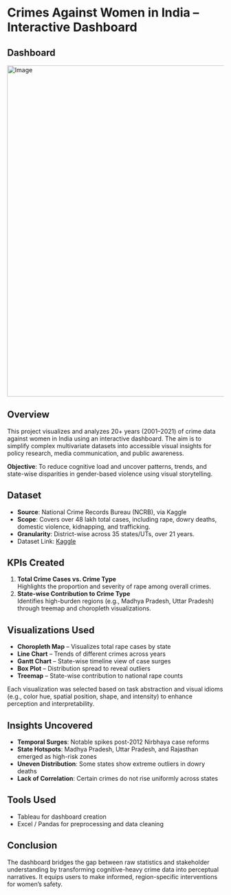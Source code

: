 # Crimes Against Women in India – Interactive Dashboard
## Dashboard
<img width="1367" height="771" alt="Image" src="https://github.com/user-attachments/assets/1a450605-d8ea-4c99-961e-976100466527" />

## Overview  
This project visualizes and analyzes 20+ years (2001–2021) of crime data against women in India using an interactive dashboard. The aim is to simplify complex multivariate datasets into accessible visual insights for policy research, media communication, and public awareness.

**Objective**: To reduce cognitive load and uncover patterns, trends, and state-wise disparities in gender-based violence using visual storytelling.

## Dataset  
- **Source**: National Crime Records Bureau (NCRB), via Kaggle  
- **Scope**: Covers over 48 lakh total cases, including rape, dowry deaths, domestic violence, kidnapping, and trafficking.  
- **Granularity**: District-wise across 35 states/UTs, over 21 years.  
- Dataset Link: [Kaggle](https://www.kaggle.com/)

## KPIs Created  
1. **Total Crime Cases vs. Crime Type**  
   Highlights the proportion and severity of rape among overall crimes.  
2. **State-wise Contribution to Crime Type**  
   Identifies high-burden regions (e.g., Madhya Pradesh, Uttar Pradesh) through treemap and choropleth visualizations.

## Visualizations Used  
- **Choropleth Map** – Visualizes total rape cases by state  
- **Line Chart** – Trends of different crimes across years  
- **Gantt Chart** – State-wise timeline view of case surges  
- **Box Plot** – Distribution spread to reveal outliers  
- **Treemap** – State-wise contribution to national rape counts  

Each visualization was selected based on task abstraction and visual idioms (e.g., color hue, spatial position, shape, and intensity) to enhance perception and interpretability.

## Insights Uncovered  
- **Temporal Surges**: Notable spikes post-2012 Nirbhaya case reforms  
- **State Hotspots**: Madhya Pradesh, Uttar Pradesh, and Rajasthan emerged as high-risk zones  
- **Uneven Distribution**: Some states show extreme outliers in dowry deaths  
- **Lack of Correlation**: Certain crimes do not rise uniformly across states  

## Tools Used  
- Tableau for dashboard creation  
- Excel / Pandas for preprocessing and data cleaning  

## Conclusion  
The dashboard bridges the gap between raw statistics and stakeholder understanding by transforming cognitive-heavy crime data into perceptual narratives. It equips users to make informed, region-specific interventions for women’s safety.

